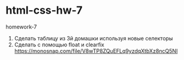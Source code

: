# html-css-hw-7
homework-7
1. Сделать таблицу из 3й домашки используя новые селекторы
2. Сделать с помощью float и clearfix https://monosnap.com/file/V8wTP8ZQuEFLq9yzdqXtbXz8ncQ5NI
